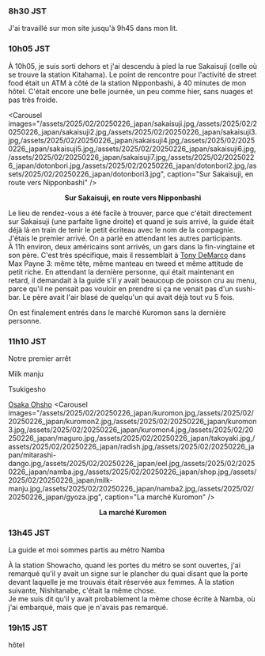 ### 8h30 JST
J'ai travaillé sur mon site jusqu'à 9h45 dans mon lit.

### 10h05 JST
À 10h05, je suis sorti dehors et j'ai descendu à pied la rue Sakaisuji (celle où se trouve la station Kitahama). Le point de rencontre pour l'activité de street food était un ATM à côté de la station Nipponbashi, à 40 minutes de mon hôtel. C'était encore une belle journée, un peu comme hier, sans nuages et pas très froide.

<Carousel
    images="/assets/2025/02/20250226_japan/sakaisuji.jpg,/assets/2025/02/20250226_japan/sakaisuji2.jpg,/assets/2025/02/20250226_japan/sakaisuji3.jpg,/assets/2025/02/20250226_japan/sakaisuji4.jpg,/assets/2025/02/20250226_japan/sakaisuji5.jpg,/assets/2025/02/20250226_japan/sakaisuji6.jpg,/assets/2025/02/20250226_japan/sakaisuji7.jpg,/assets/2025/02/20250226_japan/dotonbori.jpg,/assets/2025/02/20250226_japan/dotonbori2.jpg,/assets/2025/02/20250226_japan/dotonbori3.jpg",
    caption="Sur Sakaisuji, en route vers Nipponbashi"
/>
<p align="center"><b>Sur Sakaisuji, en route vers Nipponbashi</b></p>

Le lieu de rendez-vous a été facile à trouver, parce que c'était directement sur Sakaisuji (une parfaite ligne droite) et quand je suis arrivé, la guide était déjà là en train de tenir le petit écriteau avec le nom de la compagnie. J'étais le premier arrivé. On a parlé en attendant les autres participants.  
À 11h environ, deux américains sont arrivés, un gars dans la fin-vingtaine et son père. C'est très spécifique, mais il ressemblait à [Tony DeMarco](https://maxpayne.fandom.com/wiki/Tony_DeMarco) dans Max Payne 3: même tête, même manteau en tweed et même attitude de petit riche. En attendant la dernière personne, qui était maintenant en retard, il demandait à la guide s'il y avait beaucoup de poisson cru au menu, parce qu'il ne pensait pas vouloir en prendre si ça ne venait pas d'un sushi-bar. Le père avait l'air blasé de quelqu'un qui avait déjà tout vu 5 fois.

On est finalement entrés dans le marché Kuromon sans la dernière personne.

### 11h10 JST

Notre premier arrêt

Milk manju

Tsukigesho

[Osaka Ohsho](https://maps.app.goo.gl/SwSWvNZAzFAnd2nUA)
<Carousel
    images="/assets/2025/02/20250226_japan/kuromon.jpg,/assets/2025/02/20250226_japan/kuromon2.jpg,/assets/2025/02/20250226_japan/kuromon3.jpg,/assets/2025/02/20250226_japan/kuromon4.jpg,/assets/2025/02/20250226_japan/maguro.jpg,/assets/2025/02/20250226_japan/takoyaki.jpg,/assets/2025/02/20250226_japan/radish.jpg,/assets/2025/02/20250226_japan/mitarashi-dango.jpg,/assets/2025/02/20250226_japan/eel.jpg,/assets/2025/02/20250226_japan/namba.jpg,/assets/2025/02/20250226_japan/shop.jpg,/assets/2025/02/20250226_japan/milk-manju.jpg,/assets/2025/02/20250226_japan/namba2.jpg,/assets/2025/02/20250226_japan/gyoza.jpg",
    caption="La marché Kuromon"
/>
<p align="center"><b>La marché Kuromon</b></p>

### 13h45 JST

La guide et moi sommes partis au métro Namba

À la station Showacho, quand les portes du métro se sont ouvertes, j'ai remarqué qu'il y avait un signe sur le plancher du quai disant que la porte devant laquelle je me trouvais était réservée aux femmes. À la station suivante, Nishitanabe, c'était la même chose.  
Je me suis dit qu'il y avait probablement la même chose écrite à Namba, où j'ai embarqué, mais que je n'avais pas remarqué.

### 19h15 JST
hôtel
